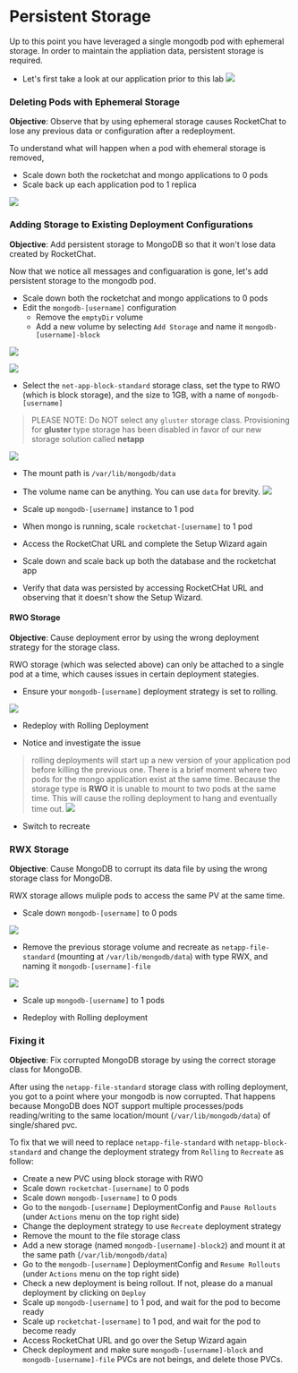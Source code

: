 # Persistent Storage
Up to this point you have leveraged a single mongodb pod with ephemeral storage. In order to maintain the 
appliation data, persistent storage is required.  

- Let's first take a look at our application prior to this lab
![](../assets/06_persistent_storage_01.png)

### Deleting Pods with Ephemeral Storage
__Objective__: Observe that by using ephemeral storage causes RocketChat to lose any previous data or configuration after a redeployment.

To understand what will happen when a pod with ehemeral storage is removed, 
- Scale down both the rocketchat and mongo applications to 0 pods
- Scale back up each application pod to 1 replica

![](../assets/06_persistent_storage_02.png)

### Adding Storage to Existing Deployment Configurations
__Objective__: Add persistent storage to MongoDB so that it won't lose data created by RocketChat.

Now that we notice all messages and configuaration is gone, let's add persistent storage to the mongodb pod. 
- Scale down both the rocketchat and mongo applications to 0 pods
- Edit the `mongodb-[username]` configuration 
    - Remove the `emptyDir` volume
    - Add a new volume by selecting `Add Storage` and name it `mongodb-[username]-block`

![](../assets/06_persistent_storage_03.png)

![](../assets/06_persistent_storage_04.png)

- Select the `net-app-block-standard` storage class, set the type to RWO (which is block storage), and the size to 1GB, with a name of `mongodb-[username]`

> PLEASE NOTE: Do NOT select any `gluster` storage class. Provisioning for __gluster__ type storage has been disabled in favor of our new storage solution called __netapp__

![](../assets/06_persistent_storage_05.png)
- The mount path is `/var/lib/mongodb/data`
- The volume name can be anything. You can use `data` for brevity.
![](../assets/06_persistent_storage_06.png)

- Scale up `mongodb-[username]` instance to 1 pod
- When mongo is running, scale `rocketchat-[username]` to 1 pod
- Access the RocketChat URL and complete the Setup Wizard again
- Scale down and scale back up both the database and the rocketchat app
- Verify that data was persisted by accessing RocketCHat URL and observing that it doesn't show the Setup Wizard.

#### RWO Storage
__Objective__: Cause deployment error by using the wrong deployment strategy for the storage class.

RWO storage (which was selected above) can only be attached to a single pod at a time, which causes issues in certain deployment stategies. 

- Ensure your `mongodb-[username]` deployment strategy is set to rolling.

![](../assets/06_persistent_storage_07.png)

- Redeploy with Rolling Deployment

- Notice and investigate the issue
> rolling deployments will start up a new version of your application pod before killing the previous one. There is a brief moment where two pods for the mongo application exist at the same time. Because the storage type is __RWO__ it is unable to mount to two pods at the same time. This will cause the rolling deployment to hang and eventually time out. 
![](../assets/06_persistent_storage_08.png)

- Switch to recreate

### RWX Storage
__Objective__: Cause MongoDB to corrupt its data file by using the wrong storage class for MongoDB.

RWX storage allows muliple pods to access the same PV at the same time. 

- Scale down `mongodb-[username]` to 0 pods

![](../assets/06_persistent_storage_09.png)

- Remove the previous storage volume and recreate as `netapp-file-standard` (mounting at `/var/lib/mongodb/data`) with type RWX, and naming it `mongodb-[username]-file`

![](../assets/06_persistent_storage_10.png)

- Scale up `mongodb-[username]` to 1 pods

- Redeploy with Rolling deployment

### Fixing it
__Objective__: Fix corrupted MongoDB storage by using the correct storage class for MongoDB.

After using the `netapp-file-standard` storage class with rolling deployment, you got to a point where your mongodb is now corrupted. That happens because MongoDB does NOT support multiple processes/pods reading/writing to the same location/mount (`/var/lib/mongodb/data`) of single/shared pvc.

To fix that we will need to replace `netapp-file-standard` with `netapp-block-standard` and change the deployment strategy from `Rolling` to `Recreate` as follow:
  - Create a new PVC using block storage with RWO
  - Scale down `rocketchat-[username]` to 0 pods
  - Scale down `mongodb-[username]` to 0 pods
  - Go to the `mongodb-[username]` DeploymentConfig and `Pause Rollouts` (under `Actions` menu on the top right side)
  - Change the deployment strategy to use `Recreate` deployment strategy
  - Remove the mount to the file storage class
  - Add a new storage (named `mongodb-[username]-block2`) and mount it at the same path (`/var/lib/mongodb/data`)
  - Go to the `mongodb-[username]` DeploymentConfig and `Resume Rollouts` (under `Actions` menu on the top right side)
  - Check a new deployment is being rollout. If not, please do a manual deployment by clicking on `Deploy`
  - Scale up `mongodb-[username]` to 1 pod, and wait for the pod to become ready
  - Scale up `rocketchat-[username]` to 1 pod, and wait for the pod to become ready
  - Access RocketChat URL and go over the Setup Wizard again
  - Check deployment and make sure `mongodb-[username]-block` and `mongodb-[username]-file` PVCs are not beings, and delete those PVCs.

